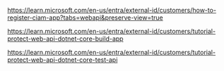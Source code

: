 https://learn.microsoft.com/en-us/entra/external-id/customers/how-to-register-ciam-app?tabs=webapi&preserve-view=true

https://learn.microsoft.com/en-us/entra/external-id/customers/tutorial-protect-web-api-dotnet-core-build-app

https://learn.microsoft.com/en-us/entra/external-id/customers/tutorial-protect-web-api-dotnet-core-test-api